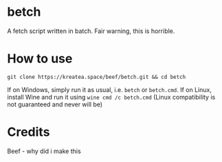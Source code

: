# betch

A fetch script written in batch. Fair warning, this is horrible.

# How to use

`git clone https://kreatea.space/beef/betch.git && cd betch`

If on Windows, simply run it as usual, i.e. `betch` or `betch.cmd`.
If on Linux, install Wine and run it using `wine cmd /c betch.cmd`
(Linux compatibility is not guaranteed and never will be)

# Credits

Beef - why did i make this